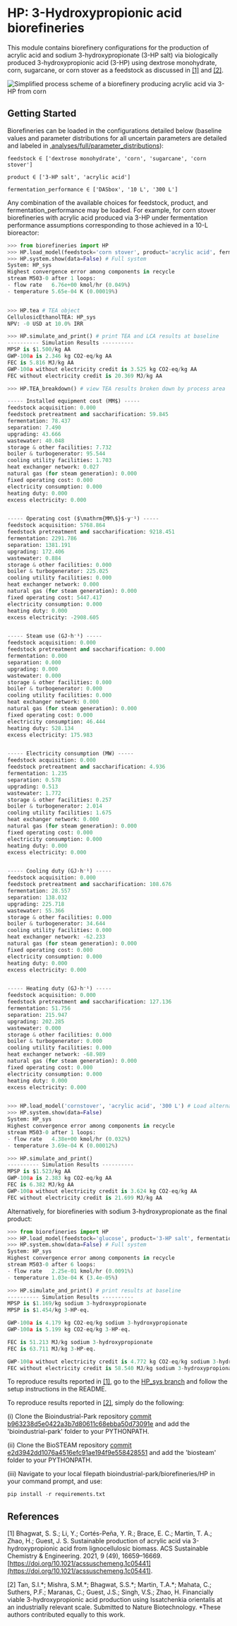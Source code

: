 # HP: 3-Hydroxypropionic acid biorefineries

This module contains biorefinery configurations for the production of 
acrylic acid and sodium 3-hydroxypropionate (3-HP salt) via biologically produced 
3-hydroxypropionic acid (3-HP) using dextrose monohydrate, corn, sugarcane, or
corn stover as a feedstock as discussed in [[1]](#1) and [[2]](#2).

![Simplified process scheme of a biorefinery producing acrylic acid via 3-HP from corn](https://github.com/BioSTEAMDevelopmentGroup/Bioindustrial-Park/blob/master/biorefineries/HP/images/HP_sys_corn_acrylic_simplified_process_scheme.png)

Getting Started
---------------

Biorefineries can be loaded in the configurations detailed below
(baseline values and parameter distributions for all uncertain parameters are detailed and labeled in [.analyses/full/parameter_distributions](https://github.com/BioSTEAMDevelopmentGroup/Bioindustrial-Park/tree/master/biorefineries/HP/analyses/full/parameter_distributions)):

```
feedstock ∈ ['dextrose monohydrate', 'corn', 'sugarcane', 'corn stover']

product ∈ ['3-HP salt', 'acrylic acid']

fermentation_performance ∈ ['DASbox', '10 L', '300 L']
```


Any combination of the available choices for feedstock, product, and fermentation_performance may be loaded.
For example, for corn stover biorefineries with acrylic acid produced via 3-HP under fermentation
performance assumptions corresponding to those achieved in a 10-L bioreactor:

```python
>>> from biorefineries import HP
>>> HP.load_model(feedstock='corn stover', product='acrylic acid', fermentation_performance='10 L')
>>> HP.system.show(data=False) # Full system
System: HP_sys
Highest convergence error among components in recycle
stream M503-0 after 1 loops:
- flow rate   6.76e+00 kmol/hr (0.049%)
- temperature 5.65e-04 K (0.00019%)


>>> HP.tea # TEA object
CellulosicEthanolTEA: HP_sys
NPV: -0 USD at 10.0% IRR

>>> HP.simulate_and_print() # print TEA and LCA results at baseline
---------- Simulation Results ----------
MPSP is $1.500/kg AA
GWP-100a is 2.346 kg CO2-eq/kg AA
FEC is 5.816 MJ/kg AA
GWP-100a without electricity credit is 3.525 kg CO2-eq/kg AA
FEC without electricity credit is 20.369 MJ/kg AA

>>> HP.TEA_breakdown() # view TEA results broken down by process area

----- Installed equipment cost (MM$) -----
feedstock acquisition: 0.000
feedstock pretreatment and saccharification: 59.845
fermentation: 78.437
separation: 7.490
upgrading: 43.666
wastewater: 40.048
storage & other facilities: 7.732
boiler & turbogenerator: 95.544
cooling utility facilities: 1.703
heat exchanger network: 0.027
natural gas (for steam generation): 0.000
fixed operating cost: 0.000
electricity consumption: 0.000
heating duty: 0.000
excess electricity: 0.000


----- Operating cost ($\mathrm{MM\$}$·y⁻¹) -----
feedstock acquisition: 5768.864
feedstock pretreatment and saccharification: 9218.451
fermentation: 2291.786
separation: 1381.191
upgrading: 172.406
wastewater: 0.884
storage & other facilities: 0.000
boiler & turbogenerator: 225.025
cooling utility facilities: 0.000
heat exchanger network: 0.000
natural gas (for steam generation): 0.000
fixed operating cost: 5447.417
electricity consumption: 0.000
heating duty: 0.000
excess electricity: -2908.605


----- Steam use (GJ·h⁻¹) -----
feedstock acquisition: 0.000
feedstock pretreatment and saccharification: 0.000
fermentation: 0.000
separation: 0.000
upgrading: 0.000
wastewater: 0.000
storage & other facilities: 0.000
boiler & turbogenerator: 0.000
cooling utility facilities: 0.000
heat exchanger network: 0.000
natural gas (for steam generation): 0.000
fixed operating cost: 0.000
electricity consumption: 46.444
heating duty: 528.134
excess electricity: 175.983


----- Electricity consumption (MW) -----
feedstock acquisition: 0.000
feedstock pretreatment and saccharification: 4.936
fermentation: 1.235
separation: 0.578
upgrading: 0.513
wastewater: 1.772
storage & other facilities: 0.257
boiler & turbogenerator: 2.014
cooling utility facilities: 1.675
heat exchanger network: 0.000
natural gas (for steam generation): 0.000
fixed operating cost: 0.000
electricity consumption: 0.000
heating duty: 0.000
excess electricity: 0.000


----- Cooling duty (GJ·h⁻¹) -----
feedstock acquisition: 0.000
feedstock pretreatment and saccharification: 108.676
fermentation: 28.557
separation: 138.032
upgrading: 225.718
wastewater: 55.366
storage & other facilities: 0.000
boiler & turbogenerator: 34.644
cooling utility facilities: 0.000
heat exchanger network: -62.233
natural gas (for steam generation): 0.000
fixed operating cost: 0.000
electricity consumption: 0.000
heating duty: 0.000
excess electricity: 0.000


----- Heating duty (GJ·h⁻¹) -----
feedstock acquisition: 0.000
feedstock pretreatment and saccharification: 127.136
fermentation: 51.756
separation: 215.947
upgrading: 202.285
wastewater: 0.000
storage & other facilities: 0.000
boiler & turbogenerator: 0.000
cooling utility facilities: 0.000
heat exchanger network: -68.989
natural gas (for steam generation): 0.000
fixed operating cost: 0.000
electricity consumption: 0.000
heating duty: 0.000
excess electricity: 0.000


>>> HP.load_model('cornstover', 'acrylic acid', '300 L') # Load alternative fermentation performance
>>> HP.system.show(data=False)
System: HP_sys
Highest convergence error among components in recycle
stream M503-0 after 1 loops:
- flow rate   4.38e+00 kmol/hr (0.032%)
- temperature 3.69e-04 K (0.00012%)

>>> HP.simulate_and_print()
---------- Simulation Results ----------
MPSP is $1.523/kg AA
GWP-100a is 2.383 kg CO2-eq/kg AA
FEC is 6.382 MJ/kg AA
GWP-100a without electricity credit is 3.624 kg CO2-eq/kg AA
FEC without electricity credit is 21.699 MJ/kg AA

```

Alternatively, for biorefineries with sodium 3-hydroxypropionate as the final product:

```python
>>> from biorefineries import HP
>>> HP.load_model(feedstock='glucose', product='3-HP salt', fermentation_performance='DASbox')
>>> HP.system.show(data=False) # Full system
System: HP_sys
Highest convergence error among components in recycle
stream M503-0 after 6 loops:
- flow rate   2.25e-01 kmol/hr (0.0091%)
- temperature 1.03e-04 K (3.4e-05%)

>>> HP.simulate_and_print() # print results at baseline
---------- Simulation Results ----------
MPSP is $1.169/kg sodium 3-hydroxypropionate
MPSP is $1.454/kg 3-HP-eq.

GWP-100a is 4.179 kg CO2-eq/kg sodium 3-hydroxypropionate
GWP-100a is 5.199 kg CO2-eq/kg 3-HP-eq.

FEC is 51.213 MJ/kg sodium 3-hydroxypropionate
FEC is 63.711 MJ/kg 3-HP-eq.

GWP-100a without electricity credit is 4.772 kg CO2-eq/kg sodium 3-hydroxypropionate
FEC without electricity credit is 58.540 MJ/kg sodium 3-hydroxypropionate
```

To reproduce results reported in [[1]](#1), go to the [HP_sys branch](https://github.com/BioSTEAMDevelopmentGroup/Bioindustrial-Park/tree/HP_sys/BioSTEAM%202.x.x/biorefineries/HP) and follow the setup instructions in the README.

To reproduce results reported in [[2]](#2), simply do the following:

(i) Clone the Bioindustrial-Park repository [commit b963238d5e0422a3b7d80611c68ebba50d73091e](https://github.com/BioSTEAMDevelopmentGroup/Bioindustrial-Park/tree/b963238d5e0422a3b7d80611c68ebba50d73091e/biorefineries/HP) and add the 'bioindustrial-park' folder to your PYTHONPATH.

(ii) Clone the BioSTEAM repository [commit e2d3942dd1076a4516efc91ae194f9e558428551](https://github.com/BioSTEAMDevelopmentGroup/biosteam/tree/e2d3942dd1076a4516efc91ae194f9e558428551)
and add the 'biosteam' folder to your PYTHONPATH.

(iii) Navigate to your local filepath bioindustrial-park/biorefineries/HP
     in your command prompt, and use:

```python
pip install -r requirements.txt
```

## References
<a id="1">[1]</a> 
    Bhagwat, S. S.; Li, Y.; Cortés-Peña, Y. R.; Brace, E. C.; Martin, T. A.; Zhao, H.; Guest, J. S. Sustainable production of acrylic acid via 3-hydroxypropionic acid from lignocellulosic biomass. ACS Sustainable Chemistry & Engineering. 2021, 9 (49), 16659–16669. [https://doi.org/10.1021/acssuschemeng.1c05441](https://doi.org/10.1021/acssuschemeng.1c05441).

<a id="2">[2]</a> 
    Tan, S.I.\*; Mishra, S.M.\*; Bhagwat, S.S.\*; Martin, T.A.\*; Mahata, C.; Suthers, P.F.; Maranas, C.; Guest, J.S.; Singh, V.S.; Zhao, H. Financially viable 3-hydroxypropionic acid production using Issatchenkia orientalis at an industrially relevant scale. Submitted to Nature Biotechnology. *These authors contributed equally to this work.
